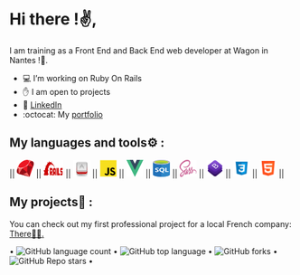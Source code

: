 # Hi there !✌️,
I am training as a Front End and Back End web developer at Wagon in Nantes !🚋.
- 💻 I’m working on Ruby On Rails
- ✋ I am open to projects
- 👤 [LinkedIn](https://www.linkedin.com/in/lucas-vittaz/)
- :octocat: My [portfolio](WIP)  
## My languages and tools⚙️ :
|| <img src="https://github.com/Lucas-vittaz/Lucas-Vittaz/blob/main/img/ruby.png" alt="ruby" height="30" width="30"/> || <img src="https://github.com/Lucas-vittaz/Lucas-Vittaz/blob/main/img/rails.png" alt="ROR" height="30" width="35"/> || <img src="https://github.com/Lucas-vittaz/Lucas-Vittaz/blob/main/img/motion.png" alt="Ruby-Motion " height="30" width="30"/> || <img src="https://github.com/Lucas-vittaz/Lucas-Vittaz/blob/main/img/js-icon.png" alt="Javascript" height="30" width="30"/> || <img src="https://github.com/Lucas-vittaz/Lucas-Vittaz/blob/main/img/vue.png" alt="VueJS" height="30" width="30"/> || <img src="https://github.com/Lucas-vittaz/Lucas-Vittaz/blob/main/img/sql(1).png" alt="SQL" height="30" width="30"/> || <img src="https://github.com/Lucas-vittaz/Lucas-Vittaz/blob/main/img/sass.png" alt="SCSS" height="30" width="30"/> || <img src="https://github.com/Lucas-vittaz/Lucas-Vittaz/blob/main/img/bootstrap.png" alt="Bootstrap" height="30" width="30"/> || <img src="https://github.com/Lucas-vittaz/Lucas-Vittaz/blob/main/img/css.png" alt="CSS" height="30" width="30"/> || <img src="https://github.com/Lucas-vittaz/Lucas-Vittaz/blob/main/img/html.png" alt="HTML" height="30" width="30"/> ||
## My projects📌 :
You can check out my first professional project for a local French company: <a href="https://www.jardica.net/">There👨‍💻.</a><br>

&bull; ![GitHub language count](https://img.shields.io/github/languages/count/Lucas-vittaz/jardi) &bull;
![GitHub top language](https://img.shields.io/github/languages/top/Lucas-vittaz/jardi?color=yellow) &bull;
![GitHub forks](https://img.shields.io/github/forks/Lucas-vittaz/jardi?style=social) &bull;
![GitHub Repo stars](https://img.shields.io/github/stars/Lucas-vittaz/jardi?style=social) &bull;
